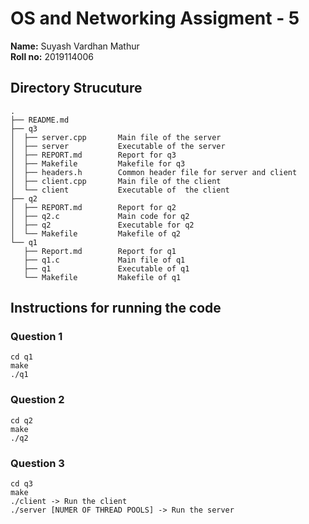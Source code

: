 # OS and Networking Assigment - 5
**Name:** Suyash Vardhan Mathur  
**Roll no:** 2019114006
## Directory Strucuture
```
.  
├── README.md
├── q3
│  ├── server.cpp       Main file of the server
│  ├── server           Executable of the server
│  ├── REPORT.md        Report for q3
│  ├── Makefile         Makefile for q3
│  ├── headers.h        Common header file for server and client
│  ├── client.cpp       Main file of the client
│  └── client           Executable of  the client
├── q2
│  ├── REPORT.md        Report for q2
│  ├── q2.c             Main code for q2
│  ├── q2               Executable for q2
│  └── Makefile         Makefile of q2
└── q1
   ├── Report.md        Report for q1
   ├── q1.c             Main file of q1
   ├── q1               Executable of q1
   └── Makefile         Makefile of q1
```
## Instructions for running the code
### Question 1
```
cd q1
make
./q1
```
### Question 2
```
cd q2
make
./q2
```
### Question 3
```
cd q3
make
./client -> Run the client
./server [NUMER OF THREAD POOLS] -> Run the server
```
